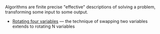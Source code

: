 Algorithms are finite precise "effective" descriptions of solving a problem,
transforming some input to some output.

* [Rotating four variables](https://github.com/masak/taocp/tree/master/src/ch1.1/ex1/) &mdash; the technique of swapping two variables extends to rotating N variables

